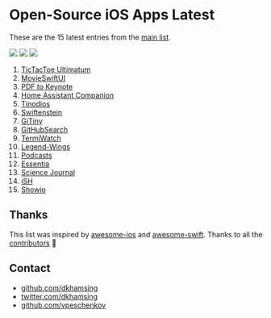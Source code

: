 # Open-Source iOS Apps Latest

These are the 15 latest entries from the [main list](https://github.com/dkhamsing/open-source-ios-apps).

![](https://img.shields.io/badge/Projects-878-green.svg) [![](https://img.shields.io/badge/Twitter-@opensourceios-blue.svg)](https://twitter.com/opensourceios) ![](https://img.shields.io/badge/Updated-June%2014,%202019-lightgrey.svg)
1. [TicTacToe Ultimatum](https://github.com/mkhrapov/tictactoe-ultimatum)
2. [MovieSwiftUI](https://github.com/Dimillian/MovieSwiftUI)
3. [PDF to Keynote](https://github.com/LumingYin/PDFToKeynote-iOS)
4. [Home Assistant Companion](https://github.com/home-assistant/home-assistant-iOS)
5. [Tinodios](https://github.com/tinode/ios)
6. [Swiftenstein](https://github.com/nicklockwood/Swiftenstein)
7. [GiTiny](https://github.com/k-lpmg/GiTiny)
8. [GitHubSearch](https://github.com/Karambirov/GitHubSearch)
9. [TermiWatch](https://github.com/kuglee/TermiWatch)
10. [Legend-Wings](https://github.com/woguan/Legend-Wings)
11. [Podcasts](https://github.com/Karambirov/Podcasts)
12. [Essentia](https://github.com/essentiaone/Essentia-iOS)
13. [Science Journal](https://github.com/google/science-journal-ios)
14. [iSH](https://github.com/tbodt/ish)
15. [Showio](https://github.com/madyanov/showio-app)

## Thanks

This list was inspired by [awesome-ios](https://github.com/vsouza/awesome-ios) and [awesome-swift](https://github.com/matteocrippa/awesome-swift). Thanks to all the [contributors](https://github.com/dkhamsing/open-source-ios-apps/graphs/contributors) 🎉 

## Contact

- [github.com/dkhamsing](https://github.com/dkhamsing)
- [twitter.com/dkhamsing](https://twitter.com/dkhamsing)
- [github.com/vpeschenkov](https://github.com/vpeschenkov)
